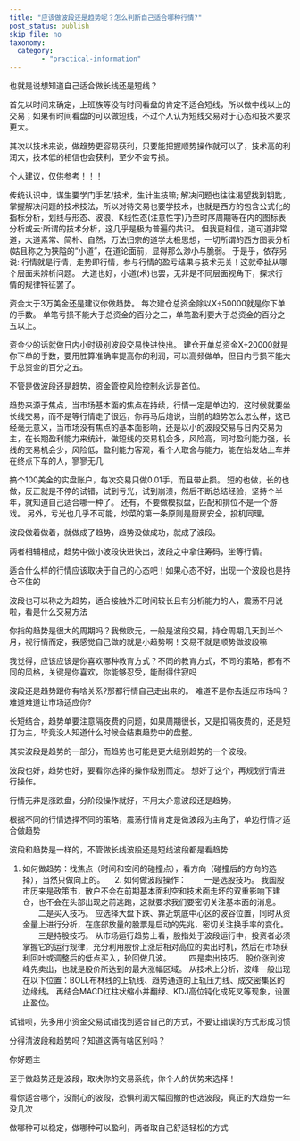 ```yaml
---
title: "应该做波段还是趋势呢？怎么判断自己适合哪种行情?"
post_status: publish
skip_file: no
taxonomy:
  category:
        - "practical-information"
---
```


也就是说想知道自己适合做长线还是短线？

首先以时间来确定，上班族等没有时间看盘的肯定不适合短线，所以做中线以上的交易；如果有时间看盘的可以做短线，不过个人认为短线交易对于心态和技术要求更大。

其次以技术来说，做趋势更容易获利，只要能把握顺势操作就可以了，技术高的利润大，技术低的相信也会获利，至少不会亏损。

个人建议，仅供参考！！！

传统认识中，谋生要学门手艺/技术，生计生技嘛; 解决问题也往往渴望找到钥匙，掌握解决问题的技术技法，所以对待交易也要学技术，也就是西方的包含公式化的指标分析，划线与形态、波浪、K线性态(注意性字)乃至时序周期等在内的图标表分析或云:所谓的技术分析，这几乎是极为普遍的共识。 但我更相信，道可道非常道，大道素常、简朴、自然，万法归宗的道学太极思想，一切所谓的西方图表分析(姑且称之为狭隘的“小道”，在道论面前，显得那么渺小与脆弱。 于是乎，依存另说: 行情就是行情，走势即行情，参与行情的盈亏结果与技术无关！这就牵扯从哪个层面耒辨析问题。 大道也好，小道(术)也罢，无非是不同层面视角下，探求行情的规律特征罢了。

资金大于3万美金还是建议你做趋势。 每次建仓总资金除以X÷50000就是你下单的手数。 单笔亏损不能大于总资金的百分之三，单笔盈利要大于总资金的百分之五以上。

资金少的话就做日内小时级别波段交易快进快出。 建仓开单总资金X÷20000就是你下单的手数，要用胜算准确率提高你的利润，可以高频做单，但日内亏损不能大于总资金的百分之五。

不管是做波段还是趋势，资金管控风险控制永远是首位。

趋势来源于焦点，当市场基本面的焦点在持续，行情一定是单边的，这时候就要坐长线交易，而不是等行情走了很远，你再马后炮说，当前的趋势怎么怎么样，这已经毫无意义，当市场没有焦点的基本面影响，还是以小的波段交易与日内交易为主，在长期盈利能力来统计，做短线的交易机会多，风险高，同时盈利能力强，长线的交易机会少，风险低，盈利能力客观，看个人取舍与能力，能在始发站上车并在终点下车的人，寥寥无几

搞个100美金的实盘账户，每次交易只做0.01手，而且带止损。 短的也做，长的也做，反正就是不停的试错，试到亏光，试到崩溃，然后不断总结经验，坚持个半年，就知道自己适合哪一种了。 还有，不要做模拟盘，匹配和排位不是一个游戏。 另外，亏光也几乎不可能，炒菜的第一条原则是厨房安全，投机同理。

波段做着做着，就做成了趋势，趋势没做成功，就成了波段。

两者相辅相成，趋势中做小波段快进快出，波段之中拿住筹码，坐等行情。

适合什么样的行情应该取决于自己的心态吧！如果心态不好，出现一个波段也是持仓不住的

波段也可以称之为趋势，适合接触外汇时间较长且有分析能力的人，震荡不用说啦，看是什么交易方法

你指的趋势是很大的周期吗？我做欧元，一般是波段交易，持仓周期几天到半个月，视行情而定，我感觉自己做的就是小趋势啊！交易不就是顺势做波段嘛

我觉得，应该应该是你喜欢哪种教育方式？不同的教育方式，不同的策略，都有不同的风格，关键是你喜欢，你能够忍受，能耐得住寂吗

波段还是趋势跟你有啥关系?那都行情自己走出来的。 难道不是你去适应市场吗？难道难道让市场适应你?

长短结合，趋势单要注意隔夜费的问题，如果周期很长，又是扣隔夜费的，还是短打为主，毕竟没人知道什么时候会结束趋势中的盘整。

其实波段是趋势的一部分，而趋势也可能是更大级别趋势的一个波段。

波段也好，趋势也好，要看你选择的操作级别而定。 想好了这个，再规划行情进行操作。

行情无非是涨跌盘，分阶段操作就好，不用太介意波段还是趋势。

根据不同的行情选择不同的策略，震荡行情肯定是做波段为主角了，单边行情才适合做趋势

波段和趋势是一样的，不管做长线波段还是短线波段都是看趋势

1. 如何做趋势：找焦点（时间和空间的碰撞点），看方向（碰撞后的方向的选择），当然只做向上的。 　2. 如何做波段操作： 　　一是选股技巧。 我国股市历来是政策市，散户不会在前期基本面利空和技术面走坏的双重影响下建仓，也不会在头部出现之前逃跑，这就要求我们要密切关注基本面的消息。 　　二是买入技巧。 应选择大盘下跌、靠近筑底中心区的波谷位置，同时从资金量上进行分析，在底部放量的股票是启动的先兆，密切关注换手率的变化。 　　三是持股技巧。 从市场运行趋势上看，股指处于波段运行中，投资者必须掌握它的运行规律，充分利用股价上涨后相对高位的卖出时机，然后在市场获利回吐或调整后的低点买入，轮回做几波。 　　四是卖出技巧。 股价涨到波峰先卖出，也就是股价所达到的最大涨幅区域。 从技术上分析，波峰一般出现在以下位置：BOLL布林线的上轨线、趋势通道的上轨压力线、成交密集区的边缘线。 再结合MACD红柱状缩小并翻绿、KDJ高位钝化成死叉等现象，设置止盈位。

试错呗，先多用小资金交易试错找到适合自己的方式，不要让错误的方式形成习惯

分得清波段和趋势吗？知道这俩有啥区别吗？

你好题主

至于做趋势还是波段，取决你的交易系统，你个人的优势来选择！

看你适合哪个，没耐心的波段，恐惧利润大幅回撤的也选波段，真正的大趋势一年没几次

做哪种可以稳定，做哪种可以盈利，两者取自己舒适轻松的方式
